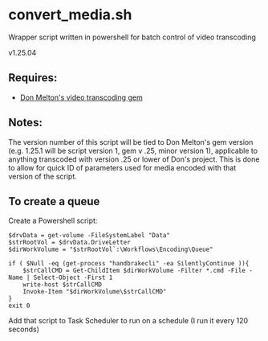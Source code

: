 # convert_media.sh

Wrapper script written in powershell for batch control of video transcoding

v1.25.04

## Requires:
 
* [Don Melton's video transcoding gem](https://github.com/donmelton/video_transcoding)
		
## Notes:

The version number of this script will be tied to Don Melton's gem version (e.g. 1.25.1 will be script version 1, gem v .25, minor version 1), applicable to anything transcoded with version .25 or lower of Don's project. This is done to allow for quick ID of parameters used for media encoded with that version of the script.

## To create a queue

Create a Powershell script:

```
$drvData = get-volume -FileSystemLabel "Data"
$strRootVol = $drvData.DriveLetter
$dirWorkVolume = "$strRootVol`:\Workflows\Encoding\Queue"

if ( $Null -eq (get-process "handbrakecli" -ea SilentlyContinue )){
	$strCallCMD = Get-ChildItem $dirWorkVolume -Filter *.cmd -File -Name | Select-Object -First 1
	write-host $strCallCMD
	Invoke-Item "$dirWorkVolume\$strCallCMD"
}
exit 0

```

Add that script to Task Scheduler to run on a schedule (I run it every 120 seconds)

